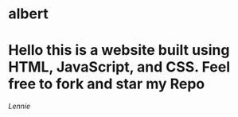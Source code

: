 # albert #

# Hello this is a website built using HTML, JavaScript, and CSS. Feel free to fork and star my Repo

*Lennie*